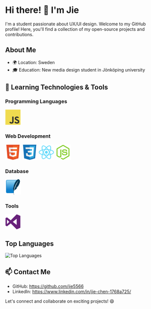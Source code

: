 # Hi there! 👋 I'm Jie

I'm a student passionate about UX/UI design. Welcome to my GitHub profile! Here, you'll find a collection of my open-source projects and contributions. 

## About Me

- 🌍 Location: Sweden
- 🎓 Education: New media design student in Jönköping university

## 🔧 Learning Technologies & Tools

### Programming Languages
<p align="left">
  <img src="https://raw.githubusercontent.com/devicons/devicon/master/icons/javascript/javascript-original.svg" alt="JavaScript" width="50" height="50">
</p>

### Web Development
<p align="left">
  <img src="https://raw.githubusercontent.com/devicons/devicon/master/icons/html5/html5-original.svg" alt="HTML" width="50" height="50">
  <img src="https://raw.githubusercontent.com/devicons/devicon/master/icons/css3/css3-original.svg" alt="CSS" width="50" height="50">
  <img src="https://raw.githubusercontent.com/devicons/devicon/master/icons/react/react-original.svg" alt="React" width="50" height="50">
  <img src="https://raw.githubusercontent.com/devicons/devicon/master/icons/nodejs/nodejs-original.svg" alt="Node.js" width="50" height="50">
</p>

### Database
<p align="left">
<img src="https://raw.githubusercontent.com/devicons/devicon/master/icons/sqlite/sqlite-original.svg" alt="SQLite" width="50" height="50"></p>


### Tools
<p align="left">
    <img src="https://raw.githubusercontent.com/devicons/devicon/master/icons/visualstudio/visualstudio-plain.svg" alt="Visual Studio 
Code" width="50" height="50">
</p>

## Top Languages

![Top Languages](https://github-readme-stats.vercel.app/api/top-langs/?username=jie5566&layout=compact&theme=dark&border_color=transparent)


## 📫 Contact Me

- GitHub: https://github.com/jie5566
- LinkedIn: https://www.linkedin.com/in/jie-chen-1768a725/

Let's connect and collaborate on exciting projects! 😄



